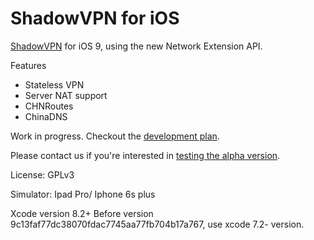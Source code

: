 ShadowVPN for iOS
=================

[ShadowVPN](https://github.com/clowwindy/ShadowVPN) for iOS 9, using the new Network Extension API.

Features
- Stateless VPN
- Server NAT support
- CHNRoutes
- ChinaDNS

Work in progress. Checkout the [development plan](https://github.com/clowwindy/ShadowVPNiOS/issues).

Please contact us if you're interested in [testing the alpha version](https://github.com/clowwindy/ShadowVPN-iOS/wiki/How-To-Test-Beta-Version).

License: GPLv3


Simulator: Ipad Pro/ Iphone 6s plus

Xcode version 8.2+
Before version 9c13faf77dc38070fdac7745aa77fb704b17a767, use xcode 7.2- version.

